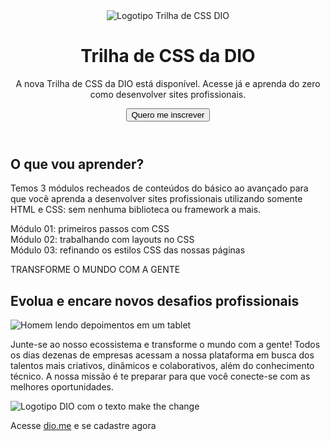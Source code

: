 <!DOCTYPE html>
<html lang="pt-br">
<head>
  <meta charset="UTF-8">
  <meta http-equiv="X-UA-Compatible" content="IE=edge">
  <meta name="viewport" content="width=device-width, initial-scale=1.0">
  <title>Trilha de CSS - DIO </title>

  <link rel="stylesheet" href="/trilha-css-desafio-01-main/assents/style.css">
</head>
<body>
  <header class="banner">
    <div class="banner-content">
      <div class="logo">
        <img src="assets/images/logo.png" title="Logotipo Trilha de CSS DIO" alt="Logotipo Trilha de CSS DIO">
      </div>
      <h1>Trilha de CSS da DIO</h1>
      <p>A nova Trilha de CSS da DIO está disponível. Acesse já e aprenda do zero como desenvolver sites profissionais.</p>
      <button>Quero me inscrever</button>
    </div>
  </header>
  <main>
    <section id="course-content">
      <h2>O que vou aprender?</h2>
      <p>
        Temos 3 módulos recheados de conteúdos do básico ao avançado para que você aprenda a 
        desenvolver sites profissionais utilizando somente HTML e CSS: sem nenhuma biblioteca ou framework a mais.
      </p>
      <div class="modules-list">
        <div class="module">
          <span>Módulo 01:</span> primeiros passos com CSS
        </div>
        <div class="module">
          <span>Módulo 02:</span> trabalhando com layouts no CSS
        </div>
        <div class="module">
          <span>Módulo 03:</span> refinando os estilos CSS das nossas páginas
        </div>
      </div>
    </section>
    <section id="transform-world">
      <p>TRANSFORME O MUNDO COM A GENTE</p>
    </section>
    <section id="professional-challenges">
      <h2>Evolua e encare novos desafios profissionais</h2>
      <img src="assets/images/professional-challenges.png" title="Homem lendo depoimentos em um tablet" alt="Homem lendo depoimentos em um tablet">
      <p>
        Junte-se ao nosso ecossistema e transforme o mundo com a gente! Todos os dias dezenas de empresas 
        acessam a nossa plataforma em busca dos talentos mais criativos, dinâmicos e colaborativos, 
        além do conhecimento técnico. 
        A nossa missão é te preparar para que você conecte-se com as melhores oportunidades.
      </p>
    </section>
  </main>
  <footer>
    <img class="dio-logo" src="assets/images/dio-logo.png" title="Logotipo DIO com o texto make the change" alt="Logotipo DIO com o texto make the change">
    <p>Acesse <a href="https://dio.me">dio.me</a> e se cadastre agora</p>
  </footer>
</body>
</html>
